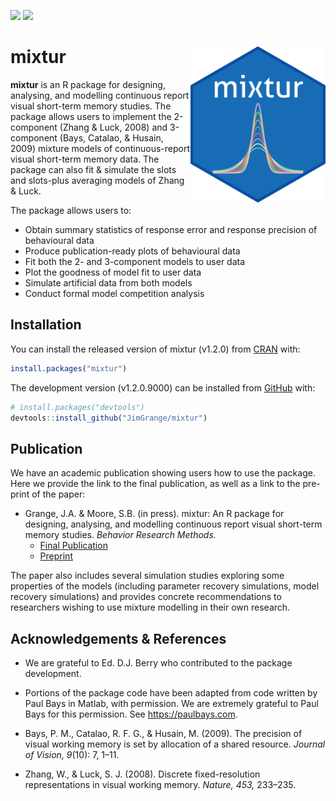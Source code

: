 
<!-- README.md is generated from README.Rmd. Please edit that file -->

[![](http://www.r-pkg.org/badges/version/mixtur)](https://cran.r-project.org/web/packages/mixtur/index.html)
[![](http://cranlogs.r-pkg.org/badges/grand-total/mixtur)](https://cran.r-project.org/web/packages/mixtur/index.html)

# mixtur <a ><img src='images/logo/mixtur_logo.png' align="right" height="250" /></a>

**mixtur** is an R package for designing, analysing, and modelling
continuous report visual short-term memory studies. The package allows
users to implement the 2-component (Zhang & Luck, 2008) and 3-component
(Bays, Catalao, & Husain, 2009) mixture models of continuous-report
visual short-term memory data. The package can also fit & simulate the
slots and slots-plus averaging models of Zhang & Luck.

The package allows users to:

-   Obtain summary statistics of response error and response precision
    of behavioural data
-   Produce publication-ready plots of behavioural data
-   Fit both the 2- and 3-component models to user data
-   Plot the goodness of model fit to user data
-   Simulate artificial data from both models
-   Conduct formal model competition analysis

## Installation

You can install the released version of mixtur (v1.2.0) from
[CRAN](https://cran.r-project.org/web/packages/mixtur/index.html) with:

``` r
install.packages("mixtur")
```

The development version (v1.2.0.9000) can be installed from
[GitHub](https://github.com/) with:

``` r
# install.packages("devtools")
devtools::install_github("JimGrange/mixtur")
```

## Publication

We have an academic publication showing users how to use the package.
Here we provide the link to the final publication, as well as a link to
the pre-print of the paper:

-   Grange, J.A. & Moore, S.B. (in press). mixtur: An R package for
    designing, analysing, and modelling continuous report visual
    short-term memory studies. *Behavior Research Methods.*
    -   [Final
        Publication](https://link.springer.com/article/10.3758/s13428-021-01688-1)  
    -   [Preprint](https://psyarxiv.com/n6gqx/)

The paper also includes several simulation studies exploring some
properties of the models (including parameter recovery simulations,
model recovery simulations) and provides concrete recommendations to
researchers wishing to use mixture modelling in their own research.

## Acknowledgements & References

-   We are grateful to Ed. D.J. Berry who contributed to the package
    development.

-   Portions of the package code have been adapted from code written by
    Paul Bays in Matlab, with permission. We are extremely grateful to
    Paul Bays for this permission. See <https://paulbays.com>.

-   Bays, P. M., Catalao, R. F. G., & Husain, M. (2009). The precision
    of visual working memory is set by allocation of a shared resource.
    *Journal of Vision, 9*(10): 7, 1–11.

-   Zhang, W., & Luck, S. J. (2008). Discrete fixed-resolution
    representations in visual working memory. *Nature, 453,* 233–235.
